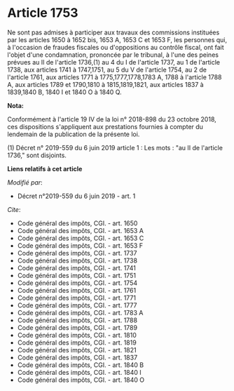 # Article 1753

Ne sont pas admises à participer aux travaux des commissions instituées par les articles 1650 à 1652 bis, 
1653 A, 1653 C et 1653 F, les personnes qui, à l'occasion de fraudes fiscales ou d'oppositions au contrôle fiscal, ont fait
l'objet d'une condamnation, prononcée par le tribunal, à l'une des peines prévues au II de l'article 1736,(1) au 4 du I de
l'article 1737, au 1 de l'article 1738, aux articles 1741 à 1747,1751, au 5 du V de l'article 1754, au 2 de l'article 1761,
aux articles 1771 à 1775,1777,1778,1783 A, 1788 à l'article 1788 A, aux articles 1789 et 1790,1810 à 1815,1819,1821, aux
articles 1837 à 1839,1840 B, 1840 I et 1840 O à 1840 Q.

**Nota:**

Conformément à l'article 19 IV de la loi n° 2018-898 du 23 octobre 2018, ces dispositions s'appliquent aux prestations
fournies à compter du lendemain de la publication de la présente loi.

(1) Décret n° 2019-559 du 6 juin 2019 article 1 : Les mots : "au II de l'article 1736," sont disjoints.

**Liens relatifs à cet article**

_Modifié par_:

  - Décret n°2019-559 du 6 juin 2019 - art. 1

_Cite_:

  - Code général des impôts, CGI. - art. 1650
  - Code général des impôts, CGI. - art. 1653 A
  - Code général des impôts, CGI. - art. 1653 C
  - Code général des impôts, CGI. - art. 1653 F
  - Code général des impôts, CGI. - art. 1737
  - Code général des impôts, CGI. - art. 1738
  - Code général des impôts, CGI. - art. 1741
  - Code général des impôts, CGI. - art. 1751
  - Code général des impôts, CGI. - art. 1754
  - Code général des impôts, CGI. - art. 1761
  - Code général des impôts, CGI. - art. 1771
  - Code général des impôts, CGI. - art. 1777
  - Code général des impôts, CGI. - art. 1783 A
  - Code général des impôts, CGI. - art. 1788
  - Code général des impôts, CGI. - art. 1789
  - Code général des impôts, CGI. - art. 1810
  - Code général des impôts, CGI. - art. 1819
  - Code général des impôts, CGI. - art. 1821
  - Code général des impôts, CGI. - art. 1837
  - Code général des impôts, CGI. - art. 1840 B
  - Code général des impôts, CGI. - art. 1840 I
  - Code général des impôts, CGI. - art. 1840 O
